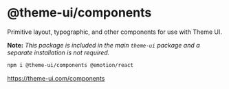 # @theme-ui/components

Primitive layout, typographic, and other components for use with Theme UI.

**Note:** _This package is included in the main `theme-ui` package and a
separate installation is not required._

```sh
npm i @theme-ui/components @emotion/react
```

https://theme-ui.com/components
